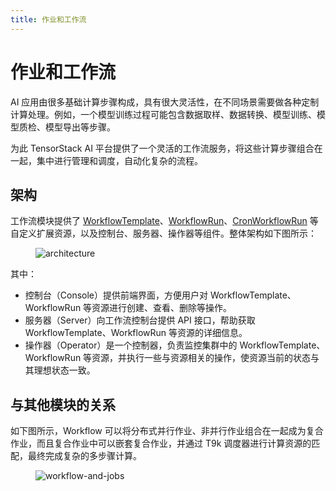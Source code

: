 ```yaml
---
title: 作业和工作流
---
```


# 作业和工作流

AI 应用由很多基础计算步骤构成，具有很大灵活性，在不同场景需要做各种定制计算处理。例如，一个模型训练过程可能包含数据取样、数据转换、模型训练、模型质检、模型导出等步骤。

为此 TensorStack AI 平台提供了一个灵活的工作流服务，将这些计算步骤组合在一起，集中进行管理和调度，自动化复杂的流程。

## 架构

工作流模块提供了 [WorkflowTemplate](./workflow/workflowtemplate.md)、[WorkflowRun](./workflow/workflowrun.md)、[CronWorkflowRun](./workflow/cronworkflowrun.md) 等自定义扩展资源，以及控制台、服务器、操作器等组件。整体架构如下图所示：

<figure> 
<img alt="architecture" src="../../assets/module/workflow/architecture.drawio.svg"/>
</figure>

其中：

* 控制台（Console）提供前端界面，方便用户对 WorkflowTemplate、WorkflowRun 等资源进行创建、查看、删除等操作。
* 服务器（Server）向工作流控制台提供 API 接口，帮助获取 WorkflowTemplate、WorkflowRun 等资源的详细信息。
* 操作器（Operator）是一个控制器，负责监控集群中的 WorkflowTemplate、WorkflowRun 等资源，并执行一些与资源相关的操作，使资源当前的状态与其理想状态一致。

## 与其他模块的关系

如下图所示，Workflow 可以将分布式并行作业、非并行作业组合在一起成为复合作业，而且复合作业中可以嵌套复合作业，并通过 T9k 调度器进行计算资源的匹配，最终完成复杂的多步骤计算。

<figure> 
<img alt="workflow-and-jobs" src="../../assets/module/workflow/workflow-and-jobs.png"/>
</figure>
